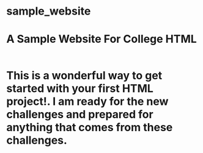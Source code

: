 # sample_website
<h1>A Sample Website For College HTML<br><Br>
<P>This is a <strong> wonderful </strong> way to get started with your first HTML project!. I am ready for the new challenges and prepared for anything that comes from these challenges.</p>
